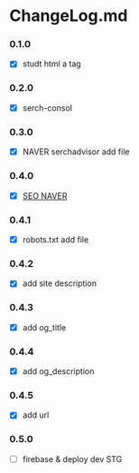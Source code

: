 # ChangeLog.md

### 0.1.0
- [x] studt html a tag

### 0.2.0
- [x] serch-consol

### 0.3.0
- [x] NAVER serchadvisor add file

### 0.4.0
- [x] [SEO NAVER](https://github.com/INAUGURATE-Ryong/INAUGURATE-Ryong.github.io/issues/6)

### 0.4.1
- [x] robots.txt add file

### 0.4.2
- [x] add site description

### 0.4.3
- [x] add og_title

### 0.4.4
- [x] add og_description

### 0.4.5
- [x] add url

### 0.5.0
- [ ] firebase & deploy dev STG 
